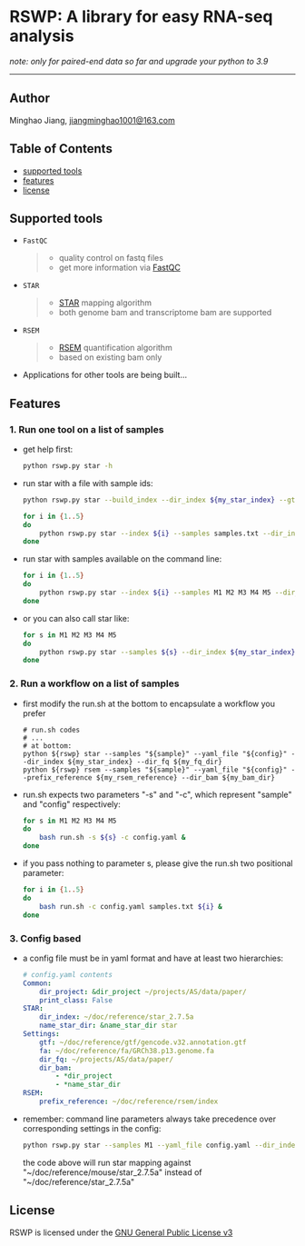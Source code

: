# RSWP: A library for easy RNA-seq analysis  
_note: only for paired-end data so far and upgrade your python to 3.9_  

-----------
## Author  
Minghao Jiang, <jiangminghao1001@163.com>
## Table of Contents  
- [supported tools](#supported-tools)  
- [features](#features)
- [license](#license)
## Supported tools  
- `FastQC`
    > + quality control on fastq files  
    > + get more information via [FastQC](http://www.bioinformatics.babraham.ac.uk/projects/fastqc/)
- `STAR`  
    > + [STAR](https://github.com/alexdobin/STAR) mapping algorithm  
    > + both genome bam and transcriptome bam are supported
- `RSEM`  
    > + [RSEM](https://github.com/deweylab/RSEM) quantification algorithm  
    > + based on existing bam only
- Applications for other tools are being built...
## Features
### 1. Run one tool on a list of samples
- get help first:  
    ``` bash
    python rswp.py star -h
    ```
- run star with a file with sample ids:  
    ``` bash
    python rswp.py star --build_index --dir_index ${my_star_index} --gtf ${gtf_file} --fa ${fa_file}

    for i in {1..5}
    do
        python rswp.py star --index ${i} --samples samples.txt --dir_index ${my_star_index} --dir_fq ${fq_dir} &
    done
    ```

- run star with samples available on the command line:  
    ``` bash
    for i in {1..5}
    do
        python rswp.py star --index ${i} --samples M1 M2 M3 M4 M5 --dir_index ${my_star_index} --dir_fq ${fq_dir} &
    done
    ```
    
- or you can also call star like:  
    ``` bash
    for s in M1 M2 M3 M4 M5
    do
        python rswp.py star --samples ${s} --dir_index ${my_star_index} --dir_fq ${fq_dir} &
    done
    ```
### 2. Run a workflow on a list of samples  
- first modify the run.sh at the bottom to encapsulate a workflow you prefer  
    ``` shell
    # run.sh codes
    # ...
    # at bottom:
    python ${rswp} star --samples "${sample}" --yaml_file "${config}" --dir_index ${my_star_index} --dir_fq ${my_fq_dir}
    python ${rswp} rsem --samples "${sample}" --yaml_file "${config}" --prefix_reference ${my_rsem_reference} --dir_bam ${my_bam_dir}
    ```
- run.sh expects two parameters "-s" and "-c", which represent "sample" and "config" respectively:  
    ``` bash
    for s in M1 M2 M3 M4 M5
    do
        bash run.sh -s ${s} -c config.yaml &
    done
    ```
- if you pass nothing to parameter s, please give the run.sh two positional parameter:
    ``` bash
    for i in {1..5}
    do
        bash run.sh -c config.yaml samples.txt ${i} &
    done
    ```
### 3. Config based  
- a config file must be in yaml format and have at least two hierarchies:
    ``` yaml
    # config.yaml contents
    Common:
        dir_project: &dir_project ~/projects/AS/data/paper/
        print_class: False
    STAR:
        dir_index: ~/doc/reference/star_2.7.5a
        name_star_dir: &name_star_dir star
    Settings:
        gtf: ~/doc/reference/gtf/gencode.v32.annotation.gtf
        fa: ~/doc/reference/fa/GRCh38.p13.genome.fa
        dir_fq: ~/projects/AS/data/paper/
        dir_bam:
            - *dir_project
            - *name_star_dir
    RSEM:
        prefix_reference: ~/doc/reference/rsem/index
    ```
- remember: command line parameters always take precedence over corresponding settings in the config:
    ``` bash
    python rswp.py star --samples M1 --yaml_file config.yaml --dir_index ~/doc/reference/mouse/star_2.7.5a
    ```
    the code above will run star mapping against "\~/doc/reference/mouse/star_2.7.5a" instead of "\~/doc/reference/star_2.7.5a"
## License  
RSWP is licensed under the [GNU General Public License v3](http://www.gnu.org/licenses/gpl-3.0.html)